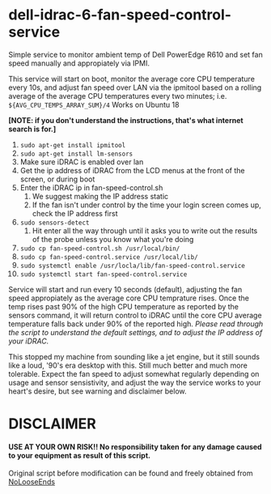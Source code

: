 # dell-idrac-6-fan-speed-control-service
Simple service to monitor ambient temp of Dell PowerEdge R610 and set fan speed manually and appropiately via IPMI.

This service will start on boot, monitor the average core CPU temperature every 10s, and adjust fan speed over LAN via the ipmitool based on a rolling average of the average CPU temperatures every two minutes; i.e. `${AVG_CPU_TEMPS_ARRAY_SUM}/4`
Works on Ubuntu 18

**[NOTE: if you don't understand the instructions, that's what internet search is for.]**
1. `sudo apt-get install ipmitool`
1. `sudo apt-get install lm-sensors`
1. Make sure iDRAC is enabled over lan
1. Get the ip address of iDRAC from the LCD menus at the front of the screen, or during boot
1. Enter the iDRAC ip in fan-speed-control.sh
    1. We suggest making the IP address static
    1. If the fan isn't under control by the time your login screen comes up, check the IP address first
1. `sudo sensors-detect`
    1. Hit enter all the way through until it asks you to write out the results of the probe unless you know what you're doing
1. `sudo cp fan-speed-control.sh /usr/local/bin/`
1. `sudo cp fan-speed-control.service /usr/local/lib/`
1. `sudo systemctl enable /usr/locla/lib/fan-speed-control.service`
1. `sudo systemctl start fan-speed-control.service`

Service will start and run every 10 seconds (default), adjusting the fan speed appropiately as the average core CPU temprature rises.  Once the temp rises past 90% of the high CPU temperature as reported by the sensors command, it will return control to iDRAC until the core CPU average temperature falls back under 90% of the reported high.  _Please read through the script to understand the default settings, and to adjust the IP address of your iDRAC._

This stopped my machine from sounding like a jet engine, but it still sounds like a loud, '90's era desktop with this.  Still much better and much more tolerable. Expect the fan speed to adjust somewhat regularly depending on usage and sensor sensistivity, and adjust the way the service works to your heart's desire, but see warning and disclaimer below.


# DISCLAIMER
#### USE AT YOUR OWN RISK!!  No responsibility taken for any damage caused to your equipment as result of this script.

Original script before modification can be found and freely obtained from [NoLooseEnds](https://github.com/NoLooseEnds/Scripts)
